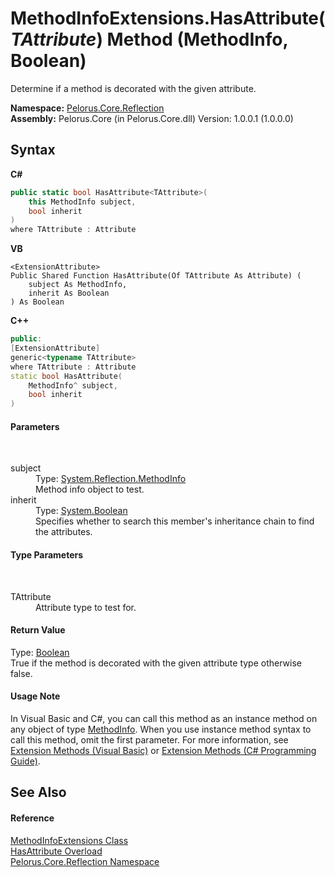 # MethodInfoExtensions.HasAttribute(*TAttribute*) Method (MethodInfo, Boolean)
 

Determine if a method is decorated with the given attribute.

**Namespace:**&nbsp;<a href="7183AF8D">Pelorus.Core.Reflection</a><br />**Assembly:**&nbsp;Pelorus.Core (in Pelorus.Core.dll) Version: 1.0.0.1 (1.0.0.0)

## Syntax

**C#**<br />
``` C#
public static bool HasAttribute<TAttribute>(
	this MethodInfo subject,
	bool inherit
)
where TAttribute : Attribute

```

**VB**<br />
``` VB
<ExtensionAttribute>
Public Shared Function HasAttribute(Of TAttribute As Attribute) ( 
	subject As MethodInfo,
	inherit As Boolean
) As Boolean
```

**C++**<br />
``` C++
public:
[ExtensionAttribute]
generic<typename TAttribute>
where TAttribute : Attribute
static bool HasAttribute(
	MethodInfo^ subject, 
	bool inherit
)
```


#### Parameters
&nbsp;<dl><dt>subject</dt><dd>Type: <a href="http://msdn2.microsoft.com/en-us/library/1wa35kh5" target="_blank">System.Reflection.MethodInfo</a><br />Method info object to test.</dd><dt>inherit</dt><dd>Type: <a href="http://msdn2.microsoft.com/en-us/library/a28wyd50" target="_blank">System.Boolean</a><br />Specifies whether to search this member's inheritance chain to find the attributes.</dd></dl>

#### Type Parameters
&nbsp;<dl><dt>TAttribute</dt><dd>Attribute type to test for.</dd></dl>

#### Return Value
Type: <a href="http://msdn2.microsoft.com/en-us/library/a28wyd50" target="_blank">Boolean</a><br />True if the method is decorated with the given attribute type otherwise false.

#### Usage Note
In Visual Basic and C#, you can call this method as an instance method on any object of type <a href="http://msdn2.microsoft.com/en-us/library/1wa35kh5" target="_blank">MethodInfo</a>. When you use instance method syntax to call this method, omit the first parameter. For more information, see <a href="http://msdn.microsoft.com/en-us/library/bb384936.aspx">Extension Methods (Visual Basic)</a> or <a href="http://msdn.microsoft.com/en-us/library/bb383977.aspx">Extension Methods (C# Programming Guide)</a>.

## See Also


#### Reference
<a href="60961FD4">MethodInfoExtensions Class</a><br /><a href="77CDCB2B">HasAttribute Overload</a><br /><a href="7183AF8D">Pelorus.Core.Reflection Namespace</a><br />